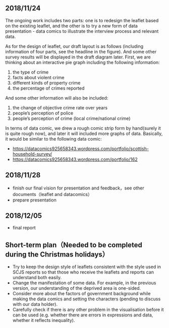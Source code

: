## 2018/11/24

The ongoing work includes two parts: one is to redesign the leaflet based on the existing leaflet, and the other is to try a new form of data presentation - data comics to illustrate the interview process and relevant data.

As for the design of leaflet, our draft layout is as follows (including information of four parts, see the headline in the figure). And some other survey results will be displayed in the draft diagram later.
First, we are thinking about an interactive pie graph including the following information:

1) the type of crime
2) facts about violent crime
3) different kinds of property crime
4) the percentage of crimes reported

And some other information will also be included:

1) the change of objective crime rate over years
2) people’s perception of police
3) people’s perception of crime (local crime/national crime)

In terms of data comic, we drew a rough comic strip form by hand(surely it is quite rough now), and later it will included more graphs of data. Basically, it would be similar to the following data comic:

* https://datacomics925658343.wordpress.com/portfolio/scottish-household-survey/
* https://datacomics925658343.wordpress.com/portfolio/162


## 2018/11/28
- finish our final vision for presentation and feedback，see other documents（leaflet and datacomics）
- prepare  presentation

## 2018/12/05
- final report


## Short-term plan（Needed to be completed during the Christmas holidays）

- Try to keep the design style of leaflets consistent with the style used in SCJS reports so that those who receive the leaflets and reports can understand both easily.
- Change the manifestation of some data. For example, in the previous version, our understanding of the deprived area is one-sided.
- Consider more about the factors of government background while making the data comics and setting the characters (pending to discuss with our data holder).
- Carefully check if there is any other problem in the visualisation before it can be used (e.g. whether there are errors in expressions and data, whether it reflects inequality).

